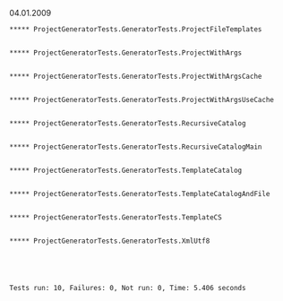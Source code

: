 <p>
04.01.2009<br>
<p>
<pre><code>***** ProjectGeneratorTests.GeneratorTests.ProjectFileTemplates<br>
***** ProjectGeneratorTests.GeneratorTests.ProjectWithArgs<br>
***** ProjectGeneratorTests.GeneratorTests.ProjectWithArgsCache<br>
***** ProjectGeneratorTests.GeneratorTests.ProjectWithArgsUseCache<br>
***** ProjectGeneratorTests.GeneratorTests.RecursiveCatalog<br>
***** ProjectGeneratorTests.GeneratorTests.RecursiveCatalogMain<br>
***** ProjectGeneratorTests.GeneratorTests.TemplateCatalog<br>
***** ProjectGeneratorTests.GeneratorTests.TemplateCatalogAndFile<br>
***** ProjectGeneratorTests.GeneratorTests.TemplateCS<br>
***** ProjectGeneratorTests.GeneratorTests.XmlUtf8<br>
<br>
Tests run: 10, Failures: 0, Not run: 0, Time: 5.406 seconds<br>
<br>
<br>
</code></pre>
